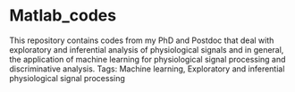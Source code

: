 # Matlab_codes
This repository contains codes from my PhD and Postdoc that deal with exploratory and inferential analysis of physiological signals and in general, the application of machine learning for physiological signal processing and discriminative analysis.
Tags: Machine learning, Exploratory and inferential physiological signal processing
